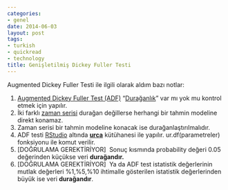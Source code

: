 ```yaml
---
categories:
- genel
date: 2014-06-03
layout: post
tags:
- turkish
- quickread
- technology
title: Genişletilmiş Dickey Fuller Testi
---
```


Augmented Dickey Fuller Testi ile ilgili olarak aldım bazı notlar:  

1. [Augmented Dickey Fuller Test (ADF)](http://tr.wikipedia.org/wiki/Dickey_Fuller_testi) “[Durağanlık](http://www.acikders.org.tr/pluginfile.php/2624/mod_resource/content/2/ekonometri2-tuba-24-duraganlik-ve-duragan-disilik.pdf?forcedownload=1)” var mı yok mu kontrol etmek için yapılır.
2. İki farklı [zaman serisi](http://tr.wikipedia.org/wiki/Zaman_serisi) durağan değillerse herhangi bir tahmin modeline direkt konamaz.
3. Zaman serisi bir tahmin modeline konacak ise durağanlaştırılmalıdır.
4. ADF testi [RStudio](http://www.rstudio.com/) altında [**urca**](http://cran.r-project.org/web/packages/urca/urca.pdf) kütühanesi ile yapılır. ur.df(parametreler) fonksiyonu ile komut verilir.
5. \[DOĞRULAMA GEREKTİRİYOR\]  Sonuç kısmında probability değeri 0.05 değerinden küçükse veri **durağandır.**
6. \[DOĞRULAMA GEREKTİRİYOR\]  Ya da ADF test istatistik değerlerinin mutlak değerleri %1,%5,%10 ihtimalle gösterilen istatistik değerlerinden büyük ise veri **durağandır**.

